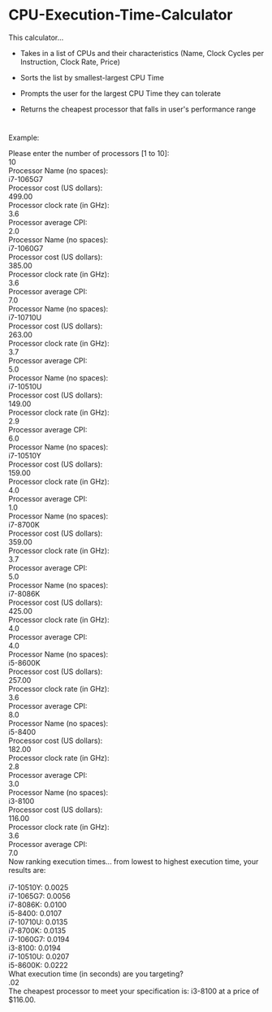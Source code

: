 # CPU-Execution-Time-Calculator

This calculator...  

- Takes in a list of CPUs and their characteristics (Name, Clock Cycles per Instruction, Clock Rate, Price)  

- Sorts the list by smallest-largest CPU Time  

- Prompts the user for the largest CPU Time they can tolerate  

- Returns the cheapest processor that falls in user's performance range
#
Example:

Please enter the number of processors [1 to 10]:<br/>
10<br/>
Processor Name (no spaces):<br/>
i7-1065G7<br/>
Processor cost (US dollars):<br/>
499.00<br/>
Processor clock rate (in GHz):<br/>
3.6<br/>
Processor average CPI:<br/>
2.0<br/>
Processor Name (no spaces):<br/>
i7-1060G7<br/>
Processor cost (US dollars):<br/>
385.00<br/>
Processor clock rate (in GHz):<br/>
3.6<br/>
Processor average CPI:<br/>
7.0<br/>
Processor Name (no spaces):<br/>
i7-10710U<br/>
Processor cost (US dollars):<br/>
263.00<br/>
Processor clock rate (in GHz):<br/>
3.7<br/>
Processor average CPI:<br/>
5.0<br/>
Processor Name (no spaces):<br/>
i7-10510U<br/>
Processor cost (US dollars):<br/>
149.00<br/>
Processor clock rate (in GHz):<br/>
2.9<br/>
Processor average CPI:<br/>
6.0<br/>
Processor Name (no spaces):<br/>
i7-10510Y<br/>
Processor cost (US dollars):<br/>
159.00<br/>
Processor clock rate (in GHz):<br/>
4.0<br/>
Processor average CPI:<br/>
1.0<br/>
Processor Name (no spaces):<br/>
i7-8700K<br/>
Processor cost (US dollars):<br/>
359.00<br/>
Processor clock rate (in GHz):<br/>
3.7<br/>
Processor average CPI:<br/>
5.0<br/>
Processor Name (no spaces):<br/>
i7-8086K<br/>
Processor cost (US dollars):<br/>
425.00<br/>
Processor clock rate (in GHz):<br/>
4.0<br/>
Processor average CPI:<br/>
4.0<br/>
Processor Name (no spaces):<br/>
i5-8600K<br/>
Processor cost (US dollars):<br/>
257.00<br/>
Processor clock rate (in GHz):<br/>
3.6<br/>
Processor average CPI:<br/>
8.0<br/>
Processor Name (no spaces):<br/>
i5-8400<br/>
Processor cost (US dollars):<br/>
182.00<br/>
Processor clock rate (in GHz):<br/>
2.8<br/>
Processor average CPI:<br/>
3.0<br/>
Processor Name (no spaces):<br/>
i3-8100<br/>
Processor cost (US dollars):<br/>
116.00<br/>
Processor clock rate (in GHz):<br/>
3.6<br/>
Processor average CPI:<br/>
7.0<br/>
Now ranking execution times... from lowest to highest execution time, your results are:<br/><br/>
i7-10510Y: 0.0025<br/>
i7-1065G7: 0.0056<br/>
i7-8086K: 0.0100<br/>
i5-8400: 0.0107<br/>
i7-10710U: 0.0135<br/>
i7-8700K: 0.0135<br/>
i7-1060G7: 0.0194<br/>
i3-8100: 0.0194<br/>
i7-10510U: 0.0207<br/>
i5-8600K: 0.0222<br/>
What execution time (in seconds) are you targeting?<br/>
.02<br/>
The cheapest processor to meet your specification is: i3-8100 at a price of $116.00.
